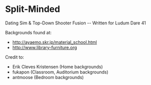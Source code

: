 # Split-Minded
Dating Sim &amp; Top-Down Shooter Fusion -- Written for Ludum Dare 41

Backgrounds found at:
 * http://ayaemo.skr.jp/material_school.html
 * http://www.library-furniture.org

Credit to:
 * Erik Cleves Kristensen (Home backgrounds)
 * fukapon (Classroom, Auditorium backgrounds)
 * antmoose (Bedroom backgrounds)
